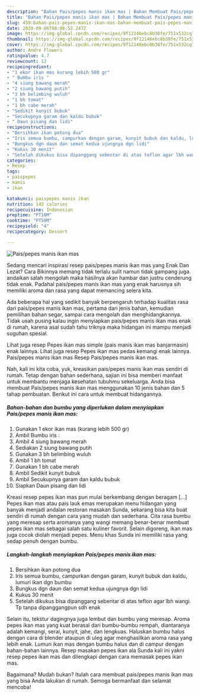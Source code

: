 ```yaml
---
description: "Bahan Pais/pepes manis ikan mas | Bahan Membuat Pais/pepes manis ikan mas Yang Enak dan Simpel"
title: "Bahan Pais/pepes manis ikan mas | Bahan Membuat Pais/pepes manis ikan mas Yang Enak dan Simpel"
slug: 459-bahan-pais-pepes-manis-ikan-mas-bahan-membuat-pais-pepes-manis-ikan-mas-yang-enak-dan-simpel
date: 2020-09-06T08:08:52.247Z
image: https://img-global.cpcdn.com/recipes/9f12146ebc8b38fe/751x532cq70/paispepes-manis-ikan-mas-foto-resep-utama.jpg
thumbnail: https://img-global.cpcdn.com/recipes/9f12146ebc8b38fe/751x532cq70/paispepes-manis-ikan-mas-foto-resep-utama.jpg
cover: https://img-global.cpcdn.com/recipes/9f12146ebc8b38fe/751x532cq70/paispepes-manis-ikan-mas-foto-resep-utama.jpg
author: Andre Flowers
ratingvalue: 4.7
reviewcount: 12
recipeingredient:
- "1 ekor ikan mas kurang lebih 500 gr"
- " Bumbu iris "
- "4 siung bawang merah"
- "2 siung bawang putih"
- "3 bh belimbing wuluh"
- "1 bh tomat"
- "1 bh cabe merah"
- "Sedikit kunyit bubuk"
- "Secukupnya garam dan kaldu bubuk"
- " Daun pisang dan lidi"
recipeinstructions:
- "Bersihkan ikan potong dua"
- "Iris semua bumbu, campurkan dengan garam, kunyit bubuk dan kaldu, lumuri ikan dgn bumbu"
- "Bungkus dgn daun dan semat kedua ujungnya dgn lidi"
- "Kukus 30 menit"
- "Setelah dikukus bisa dipanggang sebentar di atas teflon agar lbh wangi. Tp tanpa dipanggangpun sdh enak"
categories:
- Resep
tags:
- paispepes
- manis
- ikan

katakunci: paispepes manis ikan 
nutrition: 143 calories
recipecuisine: Indonesian
preptime: "PT10M"
cooktime: "PT50M"
recipeyield: "4"
recipecategory: Dessert

---
```



![Pais/pepes manis ikan mas](https://img-global.cpcdn.com/recipes/9f12146ebc8b38fe/751x532cq70/paispepes-manis-ikan-mas-foto-resep-utama.jpg)

Sedang mencari inspirasi resep pais/pepes manis ikan mas yang Enak Dan Lezat? Cara Bikinnya memang tidak terlalu sulit namun tidak gampang juga. andaikan salah mengolah maka hasilnya akan hambar dan justru cenderung tidak enak. Padahal pais/pepes manis ikan mas yang enak harusnya sih memiliki aroma dan rasa yang dapat memancing selera kita.

Ada beberapa hal yang sedikit banyak berpengaruh terhadap kualitas rasa dari pais/pepes manis ikan mas, pertama dari jenis bahan, kemudian pemilihan bahan segar, sampai cara mengolah dan menghidangkannya. Tidak usah pusing kalau ingin menyiapkan pais/pepes manis ikan mas enak di rumah, karena asal sudah tahu triknya maka hidangan ini mampu menjadi suguhan spesial.

Lihat juga resep Pepes ikan mas simple (pais manis ikan mas banjarmasin) enak lainnya. Lihat juga resep Pepes ikan mas pedas kemangi enak lainnya. Pais/pepes manis ikan mas Resep Pais/pepes manis ikan mas.


Nah, kali ini kita coba, yuk, kreasikan pais/pepes manis ikan mas sendiri di rumah. Tetap dengan bahan sederhana, sajian ini bisa memberi manfaat untuk membantu menjaga kesehatan tubuhmu sekeluarga. Anda bisa membuat Pais/pepes manis ikan mas menggunakan 10 jenis bahan dan 5 tahap pembuatan. Berikut ini cara untuk membuat hidangannya.

<!--inarticleads1-->

##### Bahan-bahan dan bumbu yang diperlukan dalam menyiapkan Pais/pepes manis ikan mas:

1. Gunakan 1 ekor ikan mas (kurang lebih 500 gr)
1. Ambil  Bumbu iris :
1. Ambil 4 siung bawang merah
1. Sediakan 2 siung bawang putih
1. Gunakan 3 bh belimbing wuluh
1. Ambil 1 bh tomat
1. Gunakan 1 bh cabe merah
1. Ambil Sedikit kunyit bubuk
1. Ambil Secukupnya garam dan kaldu bubuk
1. Siapkan  Daun pisang dan lidi


Kreasi resep pepes ikan mas pun mulai berkembang dengan beragam […] Pepes ikan mas atau pais lauk emas merupakan menu hidangan yang banyak menjadi andalan restoran masakan Sunda, sekarang bisa kita buat sendiri di rumah dengan cara yang mudah dan sederhana. Cita rasa bumbu yang meresap serta aromanya yang wangi memang benar-benar membuat pepes ikan mas sebagai salah satu kuliner favorit. Selain digoreng, ikan mas juga cocok diolah menjadi pepes. Menu khas Sunda ini memiliki rasa yang sedap penuh dengan bumbu. 

<!--inarticleads2-->

##### Langkah-langkah menyiapkan Pais/pepes manis ikan mas:

1. Bersihkan ikan potong dua
1. Iris semua bumbu, campurkan dengan garam, kunyit bubuk dan kaldu, lumuri ikan dgn bumbu
1. Bungkus dgn daun dan semat kedua ujungnya dgn lidi
1. Kukus 30 menit
1. Setelah dikukus bisa dipanggang sebentar di atas teflon agar lbh wangi. Tp tanpa dipanggangpun sdh enak


Selain itu, tekstur dagingnya juga lembut dan bumbu yang meresap. Aroma pepes ikan mas yang kuat berasal dari bumbu-bumbu rempah, diantaranya adalah kemangi, serai, kunyit, jahe, dan lengkuas. Haluskan bumbu halus dengan cara di blender ataupun di uleg agar menghasilkan aroma rasa yang lebih enak. Lumuri ikan mas dengan bumbu halus dan di campur dengan bahan-bahan lainnya. Resep masakan pepes ikan ala Sunda kali ini yakni resep pepes ikan mas dan dilengkapi dengan cara memasak pepes ikan mas. 

Bagaimana? Mudah bukan? Itulah cara membuat pais/pepes manis ikan mas yang bisa Anda lakukan di rumah. Semoga bermanfaat dan selamat mencoba!
